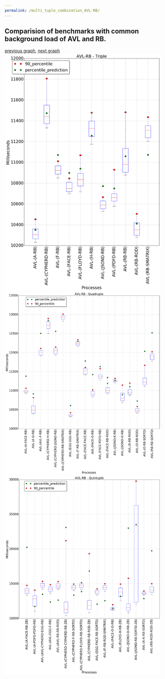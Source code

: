 ```yaml
---
permalink: /multi_tuple_combination_AVL-RB/
---
```



## Comparision of benchmarks with common background load of AVL and RB.

[previous graph](../multi_tuple_combination_AVL-PDFD/), [next graph](../multi_tuple_combination_AVL-ROD/)
![graph figure](./images/triple/AVL/AVL-RB_box.png)![graph figure](./images/quadruple/AVL/AVL-RB_box.png)![graph figure](./images/quintuple/AVL/AVL-RB_box.png)